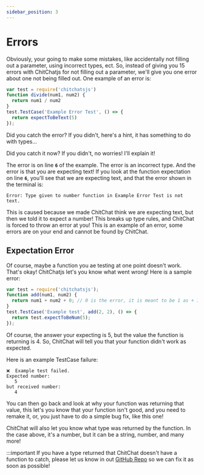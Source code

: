 ```yaml
---
sidebar_position: 3
---
```


# Errors

Obviously, your going to make some mistakes, like accidentally not filling out a parameter, using incorrect types, ect. So, instead of giving you 15 errors with ChitChatjs for not filling out a parameter, we'll give you one error about one not being filled out. One example of an error is:

``` javascript
var test = require('chitchatsjs')
function divide(num1, num2) {
  return num1 / num2
}
test.TestCase('Example Error Test', () => {
  return expectToBeText(5)
});
```

Did you catch the error? If you didn't, here's a hint, it has something to do with types...

Did you catch it now? If you didn't, no worries! I'll explain it! 

The error is on line **`6`** of the example. The error is an incorrect type. And the error is that you are expecting text! If you look at the function expectation on line **`6`**, you'll see that we are expecting text, and that the error shown in the terminal is:

```
Error: Type given to number function in Example Error Test is not text.
```
This is caused because we made ChitChat think we are expecting text, but then we told it to expect a number! This breaks up type rules, and ChitChat is forced to throw an error at you! This is an example of an error, some errors are on your end and cannot be found by ChitChat.

## Expectation Error

Of course, maybe a function you ae testing at one point doesn't work. That's okay! ChitChatjs let's you know what went wrong! Here is a sample error:

``` javascript
var test = require('chitchatsjs');
function add(num1, num2) {
  return num1 + num2 + 0; // 0 is the error, it is meant to be 1 as + 1
}
test.TestCase('Example test', add(2, 2), () => {
  return test.expectToBeNum(5);
});
```
Of course, the answer your expecting is 5, but the value the function is returning is 4. So, ChitChat will tell you that your function didn't work as expected.

Here is an example TestCase failure:
```
❌  Example test failed.
Expected number:
   5
but received number:
   4
```
You can then go back and look at why your function was returning that value, this let's you know that your function isn't good, and you need to remake it, or, you just have to do a simple bug fix, like this one!

ChitChat will also let you know what type was returned by the function. In the case above, it's a number, but it can be a string, number, and many more!

:::important
If you have a type returned that ChitChat doesn't have a function to catch, please let us know in out [GitHub Repo](https://github.com/darkdarcool/ChitChat/issues) so we can fix it as soon as possible!
